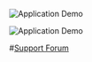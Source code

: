 ![Application Demo](http://i.imgur.com/ot98KlD.png)

![Application Demo](http://i.imgur.com/SKdOive.png)

#[Support Forum](http://www.pogobot.xyz)
